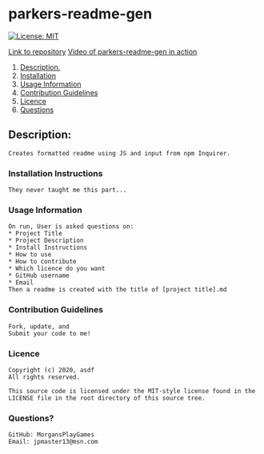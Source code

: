 # parkers-readme-gen

[![License: MIT](https://img.shields.io/badge/License-MIT-yellow.svg)](https://opensource.org/licenses/MIT)

[Link to repository](https://github.com/MorgansPlayGames/parkers-readme-gen)
[Video of parkers-readme-gen in action](https://drive.google.com/file/d/1KwLw2g3kOZ5rLZrg6JdhJy0E1OKpjMtP/view)

1. [ Description. ](#description)
2. [ Installation ](#installation-instructions)
3. [ Usage Information ](#usage-information)
4. [ Contribution Guidelines ](#contribution-guidelines)
5. [ Licence ](#licence)
6. [ Questions ](#questions?)

## Description:
    Creates formatted readme using JS and input from npm Inquirer.

### Installation Instructions
    They never taught me this part...
 
### Usage Information
    On run, User is asked questions on:
    * Project Title
    * Project Description
    * Install Instructions
    * How to use
    * How to contribute
    * Which licence do you want
    * GitHub username
    * Email
    Then a readme is created with the title of [project title].md

### Contribution Guidelines
    Fork, update, and
    Submit your code to me!

### Licence 
    Copyright (c) 2020, asdf
    All rights reserved.
        
    This source code is licensed under the MIT-style license found in the
    LICENSE file in the root directory of this source tree.

### Questions?
    GitHub: MorgansPlayGames
    Email: jpmaster13@msn.com